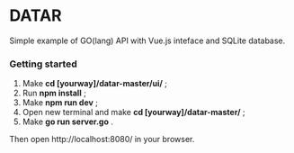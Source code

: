 # DATAR
Simple example of GO(lang) API with Vue.js inteface and SQLite database.

### Getting started
1. Make <b>cd [yourway]/datar-master/ui/</b> ;
2. Run <b>npm install</b> ;
3. Make <b>npm run dev</b> ;
4. Open new terminal and make <b>cd [yourway]/datar-master/</b> ;
5. Make <b>go run server.go</b> .

Then open http://localhost:8080/ in your browser.

